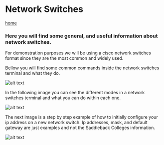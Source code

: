 # Network Switches

[home](../README.md)

### Here you will find some general, and useful information about network switches.

For demonstration purposes we will be using a cisco network switches format since they are the most common and widely used.

Bellow you will find some common commands inside the network switches terminal and what they do.

![alt text](https://i.gyazo.com/ea41763e70c43041b374203c5f562637.png)

In the following image you can see the different modes in a network switches terminal and what you can do within each one.

![alt text](https://i.gyazo.com/7feea32d2a59c10d41df2851dea6c969.png)

The next image is a step by step example of how to initially configure your ip address on a new network switch. Ip addresses, mask, and default gateway are just examples and not the Saddleback Colleges information.

![alt text](https://i.gyazo.com/2ae65bb608d0c54da19c0454185b0869.png)
